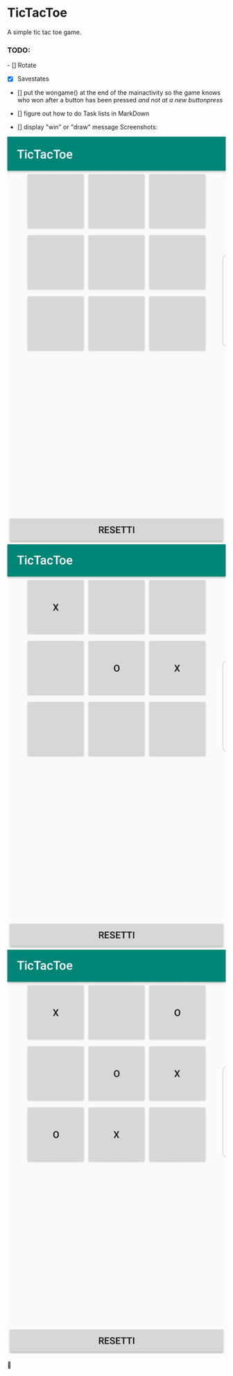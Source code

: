 # TicTacToe

A simple tic tac toe game.
<h3>TODO:</h3>
- [] Rotate

- [x] Savestates

- [] put the wongame() at the end of the mainactivity so the game knows who won after a button has been pressed _and not at a new buttonpress_

- [] figure out how to do Task lists in MarkDown

- [] display "win" or "draw" message
Screenshots:

![screenshot](/data/screenshot0.jpg)
![screenshot](/data/screenshot1.jpg)
![screenshot](/data/screenshot2.jpg)

:new_moon_with_face:
